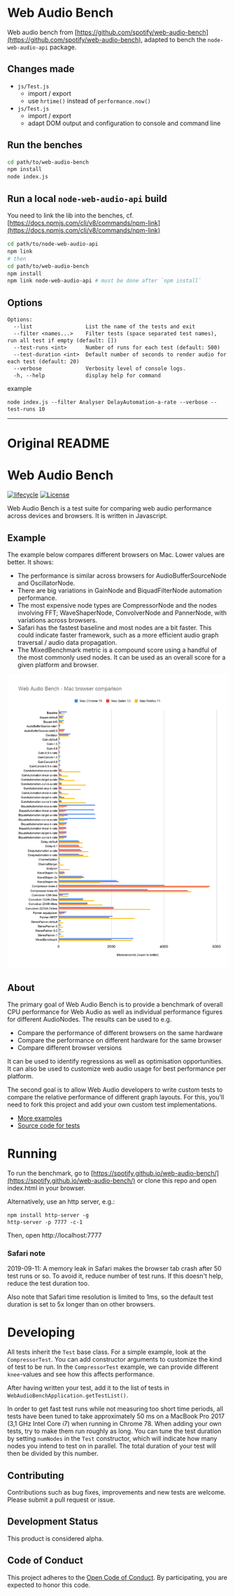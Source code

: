 # Web Audio Bench

Web audio bench from [https://github.com/spotify/web-audio-bench](https://github.com/spotify/web-audio-bench), adapted to bench the `node-web-audio-api` package.

## Changes made

- `js/Test.js`
    + import / export
    + use `hrtime()` instead of `performance.now()`
- `js/Test.js`
    + import / export
    + adapt DOM output and configuration to console and command line

## Run the benches

```sh
cd path/to/web-audio-bench
npm install
node index.js
```

## Run a local `node-web-audio-api` build

You need to link the lib into the benches, cf. [https://docs.npmjs.com/cli/v8/commands/npm-link](https://docs.npmjs.com/cli/v8/commands/npm-link)

```sh
cd path/to/node-web-audio-api
npm link
# then
cd path/to/web-audio-bench
npm install
npm link node-web-audio-api # must be done after `npm install`
```

## Options

```
Options:
  --list                 List the name of the tests and exit
  --filter <names...>    Filter tests (space separated test names), run all test if empty (default: [])
  --test-runs <int>      Number of runs for each test (default: 500)
  --test-duration <int>  Default number of seconds to render audio for each test (default: 20)
  --verbose              Verbosity level of console logs.
  -h, --help             display help for command
```

example
```
node index.js --filter Analyser DelayAutomation-a-rate --verbose --test-runs 10
```

--- 

# Original README

# Web Audio Bench

[![lifecycle](https://img.shields.io/badge/lifecycle-alpha-blue.svg)](https://img.shields.io/badge/lifecycle-alpha-blue.svg)
[![License](https://img.shields.io/github/license/spotify/apollo.svg)](LICENSE.txt)

Web Audio Bench is a test suite for comparing web audio performance across devices and browsers. It is written in Javascript.

## Example

The example below compares different browsers on Mac. Lower values are better. It shows:

* The performance is similar across browsers for AudioBufferSourceNode and OscillatorNode.
* There are big variations in GainNode and BiquadFilterNode automation performance. 
* The most expensive node types are CompressorNode and the nodes involving FFT; WaveShaperNode, ConvolverNode and PannerNode, with variations across browsers.
* Safari has the fastest baseline and most nodes are a bit faster. This could indicate faster framework, such as a more efficient audio graph traversal / audio data propagation.
* The MixedBenchmark metric is a compound score using a handful of the most commonly used nodes. It can be used as an overall score for a given platform and browser.

![Example Graph](doc/mac_graph.png)

## About

The primary goal of Web Audio Bench is to provide a benchmark of overall CPU performance for Web Audio as well as individual performance figures for different AudioNodes. The results can be used to e.g.

* Compare the performance of different browsers on the same hardware
* Compare the performance on different hardware for the same browser
* Compare different browser versions

It can be used to identify regressions as well as optimisation opportunities. It can also be used to customize web audio usage for best performance per platform.

The second goal is to allow Web Audio developers to write custom tests to compare the relative performance of different graph layouts. For this, you'll need to fork this project and add your own
custom test implementations.

* [More examples](doc/Example.md)
* [Source code for tests](js/Test.js)

# Running

To run the benchmark, go to [https://spotify.github.io/web-audio-bench/](https://spotify.github.io/web-audio-bench/) or clone this repo and open index.html in your browser.

Alternatively, use an http server, e.g.:

    npm install http-server -g
    http-server -p 7777 -c-1
    
Then, open http://localhost:7777

### Safari note

2019-09-11: A memory leak in Safari makes the browser tab crash after 50 test runs or so. To avoid it, reduce number of test runs. If this doesn't help, reduce the test duration too.

Also note that Safari time resolution is limited to 1ms, so the default test duration is set to 5x longer than on other browsers.

# Developing

All tests inherit the `Test` base class. For a simple example, look at the `CompressorTest`. You can add constructor arguments to customize the kind of test to be run. In the `CompressorTest`
example, we can provide different `knee`-values and see how this affects performance.

After having written your test, add it to the list of tests in `WebAudioBenchApplication.getTestList()`.

In order to get fast test runs while not measuring too short time periods, all tests have been tuned to take approximately 50 ms on a MacBook Pro 2017 (3,1 GHz Intel Core i7) when running in Chrome 78. When adding your
own tests, try to make them run roughly as long. You can tune the test duration by setting `numNodes` in the `Test` constructor, which will indicate how many
nodes you intend to test on in parallel. The total duration of your test will then be divided by this number.

## Contributing

Contributions such as bug fixes, improvements and new tests are welcome. Please submit a pull request or issue.

## Development Status

This product is considered alpha.

## Code of Conduct

This project adheres to the [Open Code of Conduct][code-of-conduct]. By participating, you are expected to honor this code.

[code-of-conduct]: https://github.com/spotify/code-of-conduct/blob/master/code-of-conduct.md
